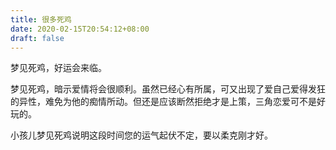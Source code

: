 ```yaml
---
title: 很多死鸡
date: 2020-02-15T20:54:12+08:00
draft: false
---
```


梦见死鸡，好运会来临。


梦见死鸡，暗示爱情将会很顺利。虽然已经心有所属，可又出现了爱自己爱得发狂的异性，难免为他的痴情所动。但还是应该断然拒绝才是上策，三角恋爱可不是好玩的。


小孩儿梦见死鸡说明这段时间您的运气起伏不定，要以柔克刚才好。